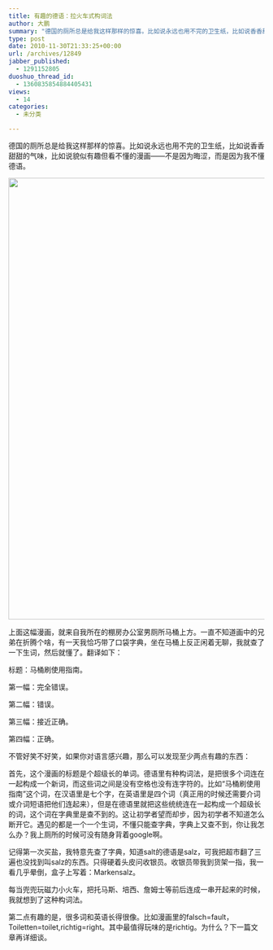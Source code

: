 ```yaml
---
title: 有趣的德语：拉火车式构词法
author: 大鹏
summary: "德国的厕所总是给我这样那样的惊喜。比如说永远也用不完的卫生纸，比如说香香甜甜的气味，比如说貌似有趣但看不懂的漫画——不是因为晦涩，而是因为我不懂德语。 "
type: post
date: 2010-11-30T21:33:25+00:00
url: /archives/12849
jabber_published:
  - 1291152805
duoshuo_thread_id:
  - 1360835854884405431
views:
  - 14
categories:
  - 未分类

---
```

德国的厕所总是给我这样那样的惊喜。比如说永远也用不完的卫生纸，比如说香香甜甜的气味，比如说貌似有趣但看不懂的漫画——不是因为晦涩，而是因为我不懂德语。 

<p align="center">
  <a href="http://pengzhaoblog.files.wordpress.com/2010/12/20101129_1.jpg"><img style="border-bottom:0;border-left:0;display:inline;border-top:0;border-right:0;" title="2010-11-29_1" border="0" alt="2010-11-29_1" src="http://pengzhaoblog.files.wordpress.com/2010/12/20101129_1_thumb.jpg" width="1156" height="868" /></a>
</p>

上面这幅漫画，就来自我所在的棚房办公室男厕所马桶上方。一直不知道画中的兄弟在折腾个啥，有一天我恰巧带了口袋字典，坐在马桶上反正闲着无聊，我就查了一下生词，然后就懂了。翻译如下： 

标题：马桶刷使用指南。 

第一幅：完全错误。 

第二幅：错误。 

第三幅：接近正确。 

第四幅：正确。 

不管好笑不好笑，如果你对语言感兴趣，那么可以发现至少两点有趣的东西： 

首先，这个漫画的标题是个超级长的单词。德语里有种构词法，是把很多个词连在一起构成一个新词，而这些词之间是没有空格也没有连字符的。比如“马桶刷使用指南”这个词，在汉语里是七个字，在英语里是四个词（真正用的时候还需要介词或介词短语把他们连起来），但是在德语里就把这些统统连在一起构成一个超级长的词，这个词在字典里是查不到的。这让初学者望而却步，因为初学者不知道怎么断开它。遇见的都是一个一个生词，不懂只能查字典，字典上又查不到，你让我怎么办？我上厕所的时候可没有随身背着google啊。

记得第一次买盐，我特意先查了字典，知道salt的德语是salz，可我把超市翻了三遍也没找到叫salz的东西。只得硬着头皮问收银员。收银员带我到货架一指，我一看几乎晕倒，盒子上写着：Markensalz。

每当兜兜玩磁力小火车，把托马斯、培西、詹姆士等前后连成一串开起来的时候，我就想到了这种构词法。

第二点有趣的是，很多词和英语长得很像。比如漫画里的falsch=fault，Toiletten=toilet,richtig=right。其中最值得玩味的是richtig。为什么？下一篇文章再详细谈。
